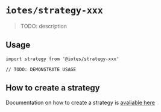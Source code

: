 # `iotes/strategy-xxx`

> TODO: description

## Usage

```
import strategy from '@iotes/strategy-xxx'

// TODO: DEMONSTRATE USAGE
```

## How to create a strategy 

Documentation on how to create a strategy is [avaliable here](https://iotes.dev/docs/advanced/strategies)